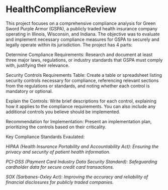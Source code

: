 # HealthComplianceReview


This project focuses on a comprehensive compliance analysis for Green Sword Purple Armor (GSPA), a publicly traded health insurance company operating in Illinois, Wisconsin, and Indiana. The objective was to evaluate and implement necessary compliance measures for GSPA to securely and legally operate within its jurisdiction. The project has 4 parts:

Determine Compliance Requirements: Research and document at least three major laws, regulations, or industry standards that GSPA must comply with, justifying their relevance.

Security Controls Requirements Table: Create a table or spreadsheet listing security controls necessary for compliance, referencing relevant sections from the regulations or standards, and noting whether each control is mandatory or optional.

Explain the Controls: Write brief descriptions for each control, explaining how it applies to the compliance requirements. You can also include any additional controls you believe should be implemented.

Recommendation for Implementation: Present an implementation plan, prioritizing the controls based on their criticality. 

Key Compliance Standards Evaulated:

*HIPAA (Health Insurance Portability and Accountability Act): Ensuring the privacy and security of patient health information.*

*PCI-DSS (Payment Card Industry Data Security Standard): Safeguarding cardholder data for secure credit card transactions.*

*SOX (Sarbanes-Oxley Act): Improving the accuracy and reliability of financial disclosures for publicly traded companies.*
